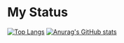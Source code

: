 # My Status
[![Top Langs](https://github-readme-stats.vercel.app/api/top-langs/?username=AkiGR&theme=react)](https://github.com/anuraghazra/github-readme-stats)
[![Anurag's GitHub stats](https://github-readme-stats.vercel.app/api?username=AkiGR&theme=react)](https://github.com/anuraghazra/github-readme-stats)
